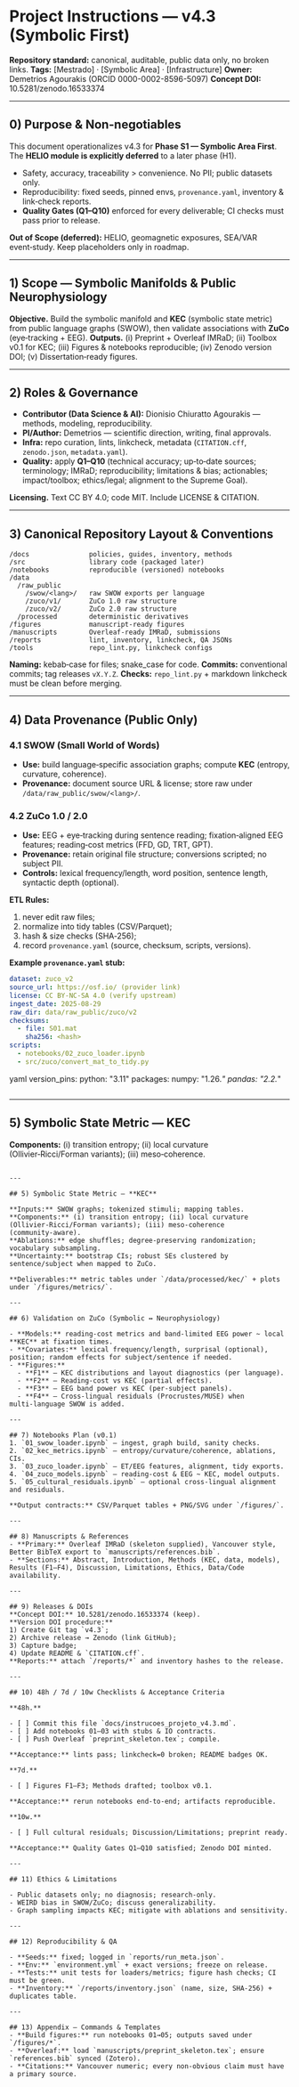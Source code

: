 # Project Instructions — v4.3 (Symbolic First)

**Repository standard:** canonical, auditable,
public data only, no broken links.
**Tags:** [Mestrado] · [Symbolic Area] · [Infrastructure]
**Owner:** Demetrios Agourakis (ORCID 0000-0002-8596-5097)
**Concept DOI:** 10.5281/zenodo.16533374

---

## 0) Purpose & Non‑negotiables

This document operationalizes v4.3 for **Phase S1 — Symbolic Area First**.
The **HELIO module is explicitly deferred** to a later phase (H1).
- Safety, accuracy, traceability > convenience. No PII; public datasets only.
- Reproducibility: fixed seeds, pinned envs,
`provenance.yaml`, inventory & link‑check reports.
- **Quality Gates (Q1–Q10)** enforced for every deliverable; CI checks must pass prior to release.

**Out of Scope (deferred):** HELIO, geomagnetic exposures, SEA/VAR event‑study. Keep placeholders only in roadmap.

---

## 1) Scope — Symbolic Manifolds & Public Neurophysiology

**Objective.** Build the symbolic manifold and **KEC** (symbolic state metric) from public
language graphs (SWOW), then validate associations with **ZuCo** (eye‑tracking + EEG).
**Outputs.** (i) Preprint + Overleaf IMRaD; (ii) Toolbox v0.1 for KEC; (iii) Figures &
notebooks reproducible; (iv) Zenodo version DOI; (v) Dissertation‑ready figures.

---

## 2) Roles & Governance

- **Contributor (Data Science & AI):** Dionisio Chiuratto Agourakis — methods,
  modeling, reproducibility.
- **PI/Author:** Demetrios — scientific direction, writing, final approvals.
- **Infra:** repo curation, lints, linkcheck, metadata (`CITATION.cff`,
  `zenodo.json`, `metadata.yaml`).
- **Quality:** apply **Q1–Q10** (technical accuracy; up‑to‑date sources; terminology;
  IMRaD; reproducibility; limitations & bias; actionables; impact/toolbox; ethics/legal;
  alignment to the Supreme Goal).

**Licensing.** Text CC BY 4.0; code MIT. Include LICENSE & CITATION.

---

## 3) Canonical Repository Layout & Conventions

```
/docs               policies, guides, inventory, methods
/src                library code (packaged later)
/notebooks          reproducible (versioned) notebooks
/data
  /raw_public
    /swow/<lang>/   raw SWOW exports per language
    /zuco/v1/       ZuCo 1.0 raw structure
    /zuco/v2/       ZuCo 2.0 raw structure
  /processed        deterministic derivatives
/figures            manuscript-ready figures
/manuscripts        Overleaf-ready IMRaD, submissions
/reports            lint, inventory, linkcheck, QA JSONs
/tools              repo_lint.py, linkcheck configs
```

**Naming:** kebab‑case for files; snake_case for code.
**Commits:** conventional commits; tag releases `vX.Y.Z`.
**Checks:** `repo_lint.py` + markdown linkcheck must be clean before merging.

---

## 4) Data Provenance (Public Only)

### 4.1 SWOW (Small World of Words)

- **Use:** build language‑specific association graphs; compute **KEC** (entropy, curvature, coherence).
- **Provenance:** document source URL & license; store raw under `/data/raw_public/swow/<lang>/`.

### 4.2 ZuCo 1.0 / 2.0

- **Use:** EEG + eye‑tracking during sentence reading; fixation‑aligned EEG features; reading‑cost metrics (FFD, GD, TRT, GPT).
- **Provenance:** retain original file structure; conversions scripted; no subject PII.
- **Controls:** lexical frequency/length, word position, sentence length, syntactic depth (optional).

**ETL Rules:**

1) never edit raw files;
2) normalize into tidy tables (CSV/Parquet);
3) hash & size checks (SHA‑256);
4) record `provenance.yaml` (source, checksum, scripts, versions).

**Example `provenance.yaml` stub:**

```yaml
dataset: zuco_v2
source_url: https://osf.io/ (provider link)
license: CC BY-NC-SA 4.0 (verify upstream)
ingest_date: 2025-08-29
raw_dir: data/raw_public/zuco/v2
checksums:
  - file: S01.mat
    sha256: <hash>
scripts:
  - notebooks/02_zuco_loader.ipynb
  - src/zuco/convert_mat_to_tidy.py
```
yaml
version_pins:
  python: "3.11"
  packages:
    numpy: "1.26.*"
    pandas: "2.2.*"
```
```

---

## 5) Symbolic State Metric — **KEC**

**Components:** (i) transition entropy; (ii) local curvature (Ollivier‑Ricci/Forman variants); (iii) meso‑coherence.
```

---

## 5) Symbolic State Metric — **KEC**

**Inputs:** SWOW graphs; tokenized stimuli; mapping tables.
**Components:** (i) transition entropy; (ii) local curvature (Ollivier‑Ricci/Forman variants); (iii) meso‑coherence (community‑aware).
**Ablations:** edge shuffles; degree‑preserving randomization; vocabulary subsampling.
**Uncertainty:** bootstrap CIs; robust SEs clustered by sentence/subject when mapped to ZuCo.

**Deliverables:** metric tables under `/data/processed/kec/` + plots under `/figures/metrics/`.

---

## 6) Validation on ZuCo (Symbolic ↔ Neurophysiology)

- **Models:** reading‑cost metrics and band‑limited EEG power ~ local **KEC** at fixation times.
- **Covariates:** lexical frequency/length, surprisal (optional), position; random effects for subject/sentence if needed.
- **Figures:**
  - **F1** — KEC distributions and layout diagnostics (per language).
  - **F2** — Reading‑cost vs KEC (partial effects).
  - **F3** — EEG band power vs KEC (per‑subject panels).
  - **F4** — Cross‑lingual residuals (Procrustes/MUSE) when multi‑language SWOW is added.

---

## 7) Notebooks Plan (v0.1)
1. `01_swow_loader.ipynb` — ingest, graph build, sanity checks.
2. `02_kec_metrics.ipynb` — entropy/curvature/coherence, ablations, CIs.
3. `03_zuco_loader.ipynb` — ET/EEG features, alignment, tidy exports.
4. `04_zuco_models.ipynb` — reading‑cost & EEG ~ KEC, model outputs.
5. `05_cultural_residuals.ipynb` — optional cross‑lingual alignment and residuals.

**Output contracts:** CSV/Parquet tables + PNG/SVG under `/figures/`.

---

## 8) Manuscripts & References
- **Primary:** Overleaf IMRaD (skeleton supplied), Vancouver style, Better BibTeX export to `manuscripts/references.bib`.
- **Sections:** Abstract, Introduction, Methods (KEC, data, models), Results (F1–F4), Discussion, Limitations, Ethics, Data/Code availability.

---

## 9) Releases & DOIs
**Concept DOI:** 10.5281/zenodo.16533374 (keep).
**Version DOI procedure:**
1) Create Git tag `v4.3`;
2) Archive release → Zenodo (link GitHub);
3) Capture badge;
4) Update README & `CITATION.cff`.
**Reports:** attach `/reports/*` and inventory hashes to the release.

---

## 10) 48h / 7d / 10w Checklists & Acceptance Criteria

**48h.**

- [ ] Commit this file `docs/instrucoes_projeto_v4.3.md`.
- [ ] Add notebooks 01–03 with stubs & IO contracts.
- [ ] Push Overleaf `preprint_skeleton.tex`; compile.

**Acceptance:** lints pass; linkcheck=0 broken; README badges OK.

**7d.**

- [ ] Figures F1–F3; Methods drafted; toolbox v0.1.

**Acceptance:** rerun notebooks end‑to‑end; artifacts reproducible.

**10w.**

- [ ] Full cultural residuals; Discussion/Limitations; preprint ready.

**Acceptance:** Quality Gates Q1–Q10 satisfied; Zenodo DOI minted.

---

## 11) Ethics & Limitations

- Public datasets only; no diagnosis; research‑only.
- WEIRD bias in SWOW/ZuCo; discuss generalizability.
- Graph sampling impacts KEC; mitigate with ablations and sensitivity.

---

## 12) Reproducibility & QA

- **Seeds:** fixed; logged in `reports/run_meta.json`.
- **Env:** `environment.yml` + exact versions; freeze on release.
- **Tests:** unit tests for loaders/metrics; figure hash checks; CI must be green.
- **Inventory:** `/reports/inventory.json` (name, size, SHA‑256) + duplicates table.

---

## 13) Appendix — Commands & Templates
- **Build figures:** run notebooks 01→05; outputs saved under `/figures/*`.
- **Overleaf:** load `manuscripts/preprint_skeleton.tex`; ensure `references.bib` synced (Zotero).
- **Citations:** Vancouver numeric; every non‑obvious claim must have a primary source.
